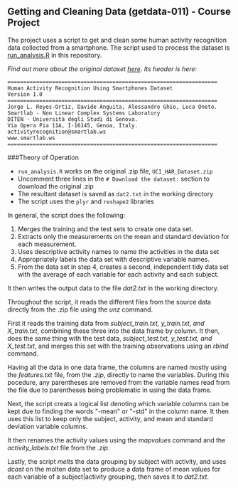 ## Getting and Cleaning Data (getdata-011) - Course Project

The project uses a script to get and clean some human activity recognition data collected from a smartphone.
The script used to process the dataset is [run_analysis.R](https://github.com/dimichelec/getdata-011-Course-Project/blob/master/run_analysis.R) in this repository.

*Find out more about the original dataset [here](http://archive.ics.uci.edu/ml/datasets/Human+Activity+Recognition+Using+Smartphones#). Its header is here:*

```
==================================================================
Human Activity Recognition Using Smartphones Dataset
Version 1.0
==================================================================
Jorge L. Reyes-Ortiz, Davide Anguita, Alessandro Ghio, Luca Oneto.
Smartlab - Non Linear Complex Systems Laboratory
DITEN - Università degli Studi di Genova.
Via Opera Pia 11A, I-16145, Genoa, Italy.
activityrecognition@smartlab.ws
www.smartlab.ws
==================================================================
```

###Theory of Operation

*  `run_analysis.R` works on the original .zip file, `UCI_HAR_Dataset.zip`
*  Uncomment three lines in the `# Download the dataset:` section to download the original .zip
*  The resultant dataset is saved as `dat2.txt` in the working directory
*  The script uses the `plyr` and `reshape2` libraries

In general, the script does the following:

1. Merges the training and the test sets to create one data set.
2. Extracts only the measurements on the mean and standard deviation for each measurement. 
3. Uses descriptive activity names to name the activities in the data set
4. Appropriately labels the data set with descriptive variable names.
5. From the data set in step 4, creates a second, independent tidy data set with the average of each variable for each activity and each subject.

It then writes the output data to the file *dat2.txt* in the working directory.

Throughout the script, it reads the different files from the source data directly from the .zip file using the *unz* command.

First it reads the training data from *subject_train.txt, y_train.txt, and X_train.txt*, combining these three into the data frame by column. It then, does the same thing with the test data, *subject_test.txt, y_test.txt, and X_test.txt*, and merges this set with the training observations using an *rbind* command.

Having all the data in one data frame, the columns are named mostly using the *features.txt* file, from the *.zip*, directly to name the variables. During this pocedure, any parentheses are removed from the variable names read from the file due to parentheses being problematic in using the data frame.

Next, the script creats a logical list denoting which variable columns can be kept due to finding the words "-mean" or "-std" in the column name. It then uses this list to keep only the subject, activity, and mean and standard deviation variable columns.

It then renames the activity values using the *mapvalues* command and the *activity_labels.txt* file from the *.zip*.

Lastly, the script *melt*s the data grouping by subject with activity, and uses *dcast* on the molten data set to produce a data frame of mean values for each variable of a subject|activity grouping, then saves it to *dat2.txt*.

